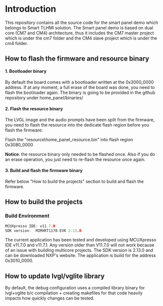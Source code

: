 # Introduction

This repository contains all the source code for the smart panel demo which belongs to Smart TLHMI solution.  The Smart panel demo is based on dual core (CM7 and CM4) architecture, thus it includes the CM7 master project which is under the cm7 folder and the CM4 slave project which is under the cm4 folder.

## How to flash the firmware and resource binary

#### 1. Bootloader binary

By default the board comes with a bootloader written at the 0x3000_0000 address. If at any moment, a full erase of the board was done, you need to flash the bootloader again. The binary is going to be provided in the github repository under home_panel/binaries/

#### 2. Flash the resource binary

The LVGL image and the audio prompts have been split from the firmware, you need to flash the resource into the dedicate flash region before you flash the firmware:

Flash the "resource\home_panel_resource.bin" into flash region 0x3080_0000

**Notice**: the resource binary only needed to be flashed once. Also if you do an erase operation, you just need to re-flash the resource once again.

#### 3. Build and flash the firmware binary

Refer below "How to build the projects" section to build and flash the firmware.

## How to build the projects

### Build Environment

 ```c
MCUXpresso IDE: v11.7.0
SDK version:  MIMXRT1170-EVK 2.13.0
 ```

The current application has been tested and developed using MCUXpresso IDE v11.7.0 and v11.7.1. Any version older than V11.7.0 will not work because of an issue with building multicore projects.
The SDK version is 2.13.0 and can be downloaded NXP's website.
The application is build for the address 0x3010_0000.

## How to update lvgl/vglite library

By default, the debug configuration uses a compiled library binary for lvgl+vglite b/c compilation + creating makefiles for that code heavily impacts how quickly changes can be tested.

